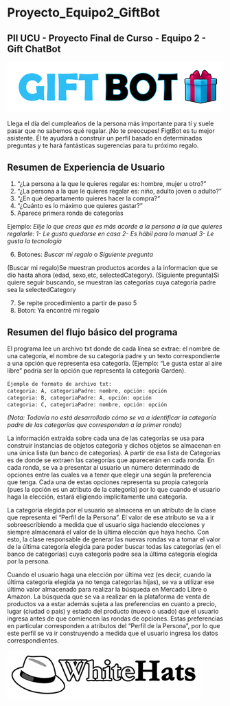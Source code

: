 # Proyecto_Equipo2_GiftBot
## PII UCU - Proyecto Final de Curso - Equipo 2 - Gift ChatBot

![Banner](./Assets/gift.png)

Llega el día del cumpleaños de la persona más importante para tí y suele pasar que no sabemos qué regalar. ¡No te preocupes! FigtBot es tu mejor asistente. Él te ayudará a construir un perfil basado en determinadas preguntas y te hará fantásticas sugerencias para tu próximo regalo.

## Resumen de Experiencia de Usuario
1. “¿La persona a la que le quieres regalar es: hombre, mujer u otro?”
2. “¿La persona a la que le quieres regalar es: niño, adulto joven o adulto?”
3. “¿En qué departamento quieres hacer la compra?“
4. “¿Cuánto es lo máximo que quieres gastar?”
5. Aparece primera ronda de categorías 

Ejemplo: 
*Elije lo que creas que es más acorde a la persona a la que quieres regalarle:*
*1- Le gusta quedarse en casa 2- Es hábil para lo manual 3- Le gusta la tecnología*

6. Botones: *Buscar mi regalo* o *Siguiente pregunta*

(Buscar mi regalo)Se muestran productos acordes a la informacion que se dio hasta ahora (edad, sexo,etc, selectedCategory).
(Siguiente pregunta)Si quiere seguir buscando, se muestran las categorías cuya categoría padre sea la selectedCategory

7. Se repite procedimiento a partir de paso 5
8. Boton: Ya encontré mi regalo

## Resumen del flujo básico del programa
El programa lee un archivo txt donde de cada línea se extrae: el nombre de una categoría, el nombre de su categoría padre y un texto correspondiente a una opción que representa esa categoría. (Ejemplo: “Le gusta estar al aire libre” podría ser la opción que representa la categoría Garden).

```
Ejemplo de formato de archivo txt:
categoria: A, categoriaPadre: nombre, opción: opción
categoria: B, categoriaPadre: A, opción: opción
categoria: C, categoriaPadre: nombre, opción: opción
```

*(Nota: Todavía no está desarrollado cómo se va a identificar la categoría padre de las categorías que correspondan a la primer ronda)*

La información extraída sobre cada una de las categorías se usa para construir instancias de objetos categoría y dichos objetos se almacenan en una única lista (un banco de categorías).
A partir de esa lista de Categorías es de donde se extraen las categorías que aparecerán en cada ronda. En cada ronda, se va a presentar al usuario un número determinado de opciones entre las cuales va a tener que elegir una según la preferencia que tenga. Cada una de estas opciones representa su propia categoría (pues la opción es un atributo de la categoría) por lo que cuando el usuario haga la elección, estará eligiendo implícitamente una categoría.

La categoría elegida por el usuario se almacena en un atributo de la clase que representa el “Perfil de la Persona”. El valor de ese atributo se va a ir sobreescribiendo a medida que el usuario siga haciendo elecciones y siempre almacenará el valor de la última elección que haya hecho. Con esto, la clase responsable de generar las nuevas rondas va a tomar el valor de la última categoría elegida para poder buscar todas las categorías (en el banco de categorías) cuya categoría padre sea la última categoría elegida por la persona.

Cuando el usuario haga una elección por última vez (es decir, cuando la última categoría elegida ya no tenga categorías hijas), se va a utilizar ese último valor almacenado para realizar la búsqueda en Mercado Libre o Amazon.
La búsqueda que se va a realizar en la plataforma de venta de productos va a estar además sujeta a las preferencias en cuanto a precio,  lugar (ciudad o país) y estado del producto (nuevo o usado) que el usuario ingresa antes de que comiencen las rondas de opciones. Estas preferencias en particular corresponden a atributos del “Perfil de la Persona”, por lo que este perfil se va ir construyendo a medida que el usuario ingresa los datos correspondientes.

![WHLogo](./Assets/logowhitehats.png)


